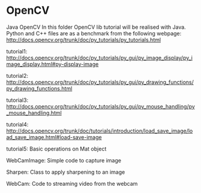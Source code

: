 OpenCV
======

Java OpenCV
In this folder OpenCV lib tutorial will be realised with Java.
Python and C++ files are as a benchmark from the following webpage:
http://docs.opencv.org/trunk/doc/py_tutorials/py_tutorials.html

tutorial1:
http://docs.opencv.org/trunk/doc/py_tutorials/py_gui/py_image_display/py_image_display.html#py-display-image

tutorial2:
http://docs.opencv.org/trunk/doc/py_tutorials/py_gui/py_drawing_functions/py_drawing_functions.html

tutorial3:
http://docs.opencv.org/trunk/doc/py_tutorials/py_gui/py_mouse_handling/py_mouse_handling.html

tutorial4:
http://docs.opencv.org/trunk/doc/tutorials/introduction/load_save_image/load_save_image.html#load-save-image

tutorial5:
Basic operations on Mat object

WebCamImage:
Simple code to capture image

Sharpen:
Class to apply sharpening to an image

WebCam:
Code to streaming video from the webcam
